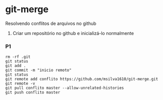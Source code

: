 # git-merge
Resolvendo conflitos de arquivos no github


1. Criar um repositório no github e inicializá-lo normalmente

### P1
```
rm -rf .git
git status
git add .
git commit -m "inicio remoto"
git status
git remote add conflito https://github.com/msilva1610/git-merge.git
git remote -v
git pull conflito master --allow-unrelated-histories
git push conflito master
```